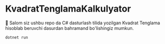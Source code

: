 # KvadratTenglamaKalkulyator
👋 Salom siz ushbu repo da C# dasturlash tilida yozilgan Kvadrat Tenglama hisoblab beruvchi dasurdan bahramand bo'lishingiz mumkun.

```
dotnet run
```